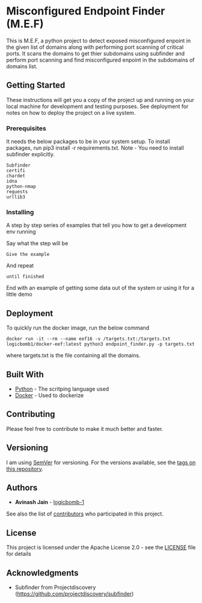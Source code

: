 # Misconfigured Endpoint Finder (M.E.F)

This is M.E.F, a python project to detect exposed misconfigured enpoint in the given list of domains along with performing port scanning of critical ports. It scans the domains to get thier subdomains using subfinder and perform port scanning and find misconfigured enpoint in the subdomains of domains list.

## Getting Started

These instructions will get you a copy of the project up and running on your local machine for development and testing purposes. See deployment for notes on how to deploy the project on a live system.

### Prerequisites

It needs the below packages to be in your system setup. To install packages, run pip3 install -r requirements.txt. Note - You need to install subfinder explicitly. 

```
Subfinder
certifi
chardet
idna
python-nmap
requests
urllib3
```

### Installing

A step by step series of examples that tell you how to get a development env running

Say what the step will be

```
Give the example
```

And repeat

```
until finished
```

End with an example of getting some data out of the system or using it for a little demo

## Deployment

To quickly run the docker image, run the below command 
```
docker run -it --rm --name eef16 -v /targets.txt:/targets.txt logicbomb1/docker-eef:latest python3 endpoint_finder.py -p targets.txt
```

where targets.txt is the file containing all the domains.


## Built With

* [Python](https://www.python.org/) - The scritping language used
* [Docker](https://www.docker.com/) - Used to dockerize

## Contributing

Please feel free to contribute to make it much better and faster.

## Versioning

I am  using [SemVer](http://semver.org/) for versioning. For the versions available, see the [tags on this repository](https://github.com/your/project/tags). 

## Authors

* **Avinash Jain** - [logicbomb-1](https://twitter.com/logicbomb_1)

See also the list of [contributors](https://github.com/logicbomb-1/M.E.F/contributors) who participated in this project.

## License

This project is licensed under the Apache License 2.0 - see the [LICENSE](LICENSE) file for details

## Acknowledgments

* Subfinder from Projectdiscovery (https://github.com/projectdiscovery/subfinder)
